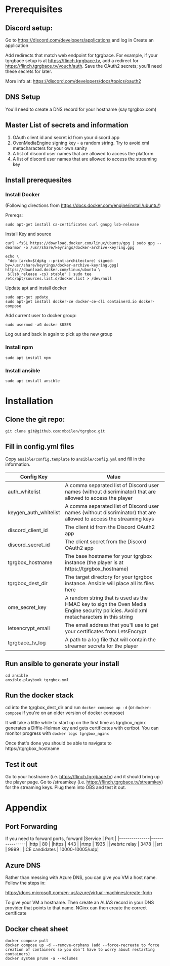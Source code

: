 # Prerequisites
## Discord setup:
Go to https://discord.com/developers/applications and log in
Create an application 

Add redirects that match web endpoint for tgrgbace.  For example, if your tgrgbace
setup is at https://flinch.tgrgbace.tv, add a redirect for https://flinch.tgrgbace.tv/vouch/auth.  Save the OAuth2 secrets; you'll need these secrets for later.

More info at: https://discord.com/developers/docs/topics/oauth2

## DNS Setup
You'll need to create a DNS record for your hostname (say tgrgbox.com)

## Master List of secrets and information
1. OAuth client id and secret id from your discord app
2. OvenMediaEngine signing key - a random string.  Try to avoid xml metacharacters for your own sanity
3. A list of discord user names that are allowed to access the platform
4. A list of discord user names that are allowed to access the streaming key


## Install prerequesites
### Install Docker
(Following directions from https://docs.docker.com/engine/install/ubuntu/)

Prereqs:

```sudo apt-get install ca-certificates curl gnupg lsb-release```

Install Key and source
 ```
curl -fsSL https://download.docker.com/linux/ubuntu/gpg | sudo gpg --dearmor -o /usr/share/keyrings/docker-archive-keyring.gpg

echo \
  "deb [arch=$(dpkg --print-architecture) signed-by=/usr/share/keyrings/docker-archive-keyring.gpg] https://download.docker.com/linux/ubuntu \
  $(lsb_release -cs) stable" | sudo tee /etc/apt/sources.list.d/docker.list > /dev/null

```
  
Update apt and install docker
```
sudo apt-get update
sudo apt-get install docker-ce docker-ce-cli containerd.io docker-compose
```
 
 Add current user to docker group:
 
 ```sudo usermod -aG docker $USER```
 
Log out and back in again to pick up the new group

### Install npm
```
sudo apt install npm
```

### Install ansible ###
```
sudo apt install ansible
```

# Installation

## Clone the git repo:
```git clone git@github.com:mboilen/tgrgbox.git```

## Fill in config.yml files
Copy `ansible/config.template` to `ansible/config.yml` and fill in the information.

| Config Key | Value |
|------------|-------|
|auth_whitelist | A comma separated list of Discord user names (without discriminator) that are allowed to access the player|
|keygen_auth_whitelist | A comma separated list of Discord user names (without discriminator) that are allowed to access the streaming keys|
|discord_client_id | The client id from the Discord OAuth2 app|
|discord_secret_id | The client secret from the Discord OAuth2 app|
|tgrgbox_hostname| The base hostname for your tgrgbox instance (the player is at https://tgrgbox_hostname)|
|tgrgbox_dest_dir | The target directory for your tgrgbox instance.  Ansible will place all its files here |
|ome_secret_key| A random string that is used as the HMAC key to sign the Oven Media Engine security policies.  Avoid xml metacharacters in this string|
|letsencrypt_email| The email address that you'll use to get your certificates from LetsEncrypt|
|tgrgbace_tv_log| A path to a log file that will contain the streamer secrets for the player|

## Run ansible to generate your install

```
cd ansible
ansible-playbook tgrgbox.yml
```

## Run the docker stack
cd into the tgrgbox_dest_dir and run
```docker compose up -d``` 
(or `docker-compose` if you're on an older version of docker compose)

It will take a little while to start up on the first time as tgrgbox_nginx generates a Diffie-Helman key and gets certificates with certbot.  You can monitor progress with
```docker logs tgrgbox_nginx```

Once that's done you should be able to navigate to https://tgrgbox_hostname

## Test it out

Go to your hostname (i.e. https://flinch.tgrgbace.tv) and it should bring up the player page.  Go to /streamkey (i.e. https://flinch.tgrgbace.tv/streamkey) for the streaming keys.  Plug them into OBS and test it out.


# Appendix

## Port Forwarding
If you need to forward ports, forward
|Service        | Port           |
|---------------|----------------|
|http           | 80             |
|https          | 443            |
|rtmp           | 1935           |
|webrtc relay   | 3478           |
|srt            | 9999           |
|ICE candidates | 10000-10005/udp|

## Azure DNS
Rather than messing with Azure DNS, you can give you VM a host name.  Follow the steps in:

https://docs.microsoft.com/en-us/azure/virtual-machines/create-fqdn

To give your VM a hostname.  Then create an ALIAS record in your DNS provider that points to that name.  NGinx can then create the correct certificate

## Docker cheat sheet
```
docker compose pull
docker compose up -d --remove-orphans (add --force-recreate to force creation of containers so you don't have to worry about restarting containers)
docker system prune -a --volumes
```
